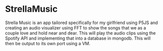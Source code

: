 # StrellaMusic
Strella Music is an app tailored specifically for my girlfriend using P5JS and creating an audio visualizer using FFT to show
the songs that we as a couple love and hold near and dear. This will play the audio clips using the Spotify API and implementing
that into a database in mongodb. This will then be output to its own port using a VM.